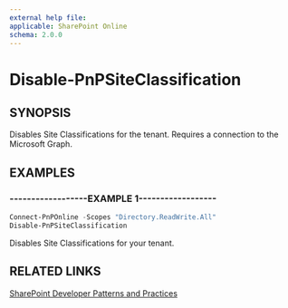 ```yaml
---
external help file:
applicable: SharePoint Online
schema: 2.0.0
---
```

# Disable-PnPSiteClassification

## SYNOPSIS
Disables Site Classifications for the tenant. Requires a connection to the Microsoft Graph.

## EXAMPLES

### ------------------EXAMPLE 1------------------
```powershell
Connect-PnPOnline -Scopes "Directory.ReadWrite.All"
Disable-PnPSiteClassification
```

Disables Site Classifications for your tenant.

## RELATED LINKS

[SharePoint Developer Patterns and Practices](https://aka.ms/sppnp)